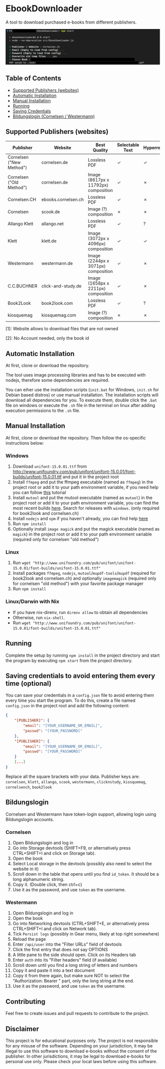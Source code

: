 # EbookDownloader
A tool to download purchased e-books from different publishers.

![Preview](preview.png)

## Table of Contents
- [Supported Publishers (websites)](#supported-publishers-websites)
- [Automatic Installation](#automatic-installation)
- [Manual Installation](#manual-installation)
- [Running](#running)
- [Saving Credentials](#saving-credentials-to-avoid-entering-them-every-time-optional)
- [Bildungslogin (Cornelsen / Westermann)](#bildungslogin)

## Supported Publishers (websites)
| Publisher | Website | Best Quality | Selectable Text | Hyperrefs | Notes |
| --- | --- | --- | --- | --- | --- |
| Cornelsen ("New Method") | cornelsen.de | Lossless PDF | &check; | &check; |  |
| Cornelsen ("Old Method") | cornelsen.de | Image (8617px x 11792px) composition | &check; | &cross; |  |
| Cornelsen.CH | ebooks.cornelsen.ch | Lossless PDF | &check; | &cross; |  |
| Cornelsen | scook.de | Image (?) composition | &cross; | &cross; | |
| Allango Klett | allango.net | Lossless PDF | &check; | ? | [1] |
| Klett | klett.de | Image (3072px x 4096px) composition | &check; | &check; | |
| Westermann | westermann.de | Image (2244px x 3071px) composition | &check; | &cross; | |
| C.C.BUCHNER | click-and-study.de | Image (1658px x 2211px) composition | &check; | &cross; | |
| Book2Look | book2look.com | Lossless PDF | &check; | ? | [2] |
| kiosquemag | kiosquemag.com | Image (?) composition | &cross; | &cross; | |

[1]: Website allows to download files that are not owned

[2]: No Account needed, only the book id

## Automatic Installation
At first, clone or download the repository.

The tool uses image processing libraries and has to be executed with nodejs, therefore some dependencies are required.

You can eiher use the installation scripts (`init.bat` for Windows, `init.sh` for Debian based distros) or use manual installation. The installation scripts will download all dependencies for you. To execute them, double click the `.bat` file on windows or execute the `.sh` file in the terminal on linux after adding execution permissions to the `.sh` file.

## Manual Installation
At first, clone or download the repository. Then follow the os-specific instructions below:

### Windows
1. Download `unifont-15.0.01.ttf` from http://www.unifoundry.com/pub/unifont/unifont-15.0.01/font-builds/unifont-15.0.01.ttf and put it in the project root
1. Install `ffmpeg` and put the ffmpeg executable (named as `ffmpeg`) in the project root or add it to your path environment variable, if you need help you can follow [this](https://phoenixnap.com/kb/ffmpeg-windows) tutorial
1. Install `mutool` and put the mutool executable (named as `mutool`) in the project root or add it to your path environment variable, you can find the most recent builds [here](https://mupdf.com/releases). Search for releases with `windows`. (only required for book2look and cornelsen.ch)
1. Install `nodejs` and `npm` if you haven't already, you can find help [here](https://phoenixnap.com/kb/install-node-js-npm-on-windows)
1. Run `npm install`
1. Optionally install `image magick` and put the magick executable (named as `magick`) in the project root or add it to your path environment variable (required only for cornelsen "old method")

### Linux
1. Run `wget "http://www.unifoundry.com/pub/unifont/unifont-15.0.01/font-builds/unifont-15.0.01.ttf"`
1. Install packages `ffmpeg`, `nodejs`, `mutool`/`mupdf-tools`/`mupdf`  (required for book2look and cornelsen.ch) and optionally `imagemagick` (required only for cornelsen "old method") with your favorite package manager
1. Run `npm install`

### Linux/Darwin with Nix
- If you have nix-direnv, run `direnv allow` to obtain all dependencies
- Otherwise, run `nix-shell`.
- Run `wget "http://www.unifoundry.com/pub/unifont/unifont-15.0.01/font-builds/unifont-15.0.01.ttf"`

## Running
Complete the setup by running `npm install` in the project directory and
start the program by executing `npm start` from the project directory.

## Saving credentials to avoid entering them every time (optional)
You can save your credentials in a `config.json` file to avoid entering them every time you start the program. To do this, create a file named `config.json` in the project root and add the following content:

```json
{
    "[PUBLISHER]": {
        "email": "[YOUR_USERNAME_OR_EMAIL]", 
        "passwd": "[YOUR_PASSWORD]"
    },
    "[PUBLISHER]": {
        "email": "[YOUR_USERNAME_OR_EMAIL]", 
        "passwd": "[YOUR_PASSWORD]"
    }
    [...]
}
```

Replace all the square brackets with your data. Publisher keys are: `cornelsen`, `klett`, `allango`, `scook`, `westermann`, `clicknstudy`, `kiosquemag`, `cornelsench`, `book2look` 

## Bildungslogin

Cornelsen and Westermann have token-login support, allowing login using Bildungslogin accounts.

### Cornelsen

1. Open Bildungslogin and log in
1. Go into Storage devtools (SHIFT+F9, or alternatively press CTRL+SHIFT+I and click on Storage tab).
1. Open the book
1. Select Local storage in the devtools (possibly also need to select the website in it)
1. Scroll down in the table that opens until you find `id_token`. It should be a long alphanumeric string.
1. Copy it. (Double click, then ctrl+c)
1. Use it as the password, and use `token` as the username.

### Westermann

1. Open Bildungslogin and log in
1. Open the book
1. Go into Networking devtools (CTRL+SHIFT+E, or alternatively press CTRL+SHIFT+I and click on Network tab).
1. Tick `Persist logs` (possibly in Gear menu, likely at top right somewhere)
1. Reload the page
1. Enter `/api/user` into the "Filter URLs" field of devtools
1. Click the first entry that does *not* say OPTIONS
1. A little pane to the side should open. Click on its Headers tab
1. Enter `auth` into its "Filter headers" field (if available)
1. Scroll down until you find a long string of letters and numbers
1. Copy it and paste it into a text document
1. Copy it from there again, but make sure NOT to select the "Authorization: Bearer " part, only the long string at the end.
1. Use it as the password, and use `token` as the username.

## Contributing

Feel free to create issues and pull requests to contribute to the project.

## Disclaimer
This project is for educational purposes only. The project is not responsible for any misuse of the software. Depending on your jurisdiction, it may be illegal to use this software to download e-books without the consent of the publisher. In other jurisdictions, it may be legal to download e-books for personal use only. Please check your local laws before using this software.

